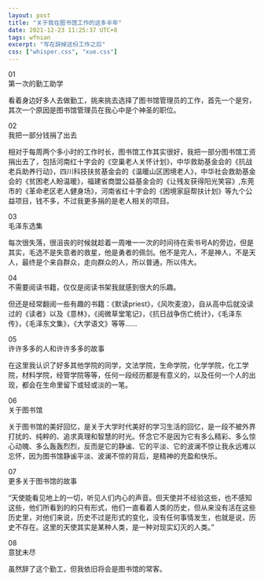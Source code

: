 ```yaml
---
layout: post
title: "关于我在图书馆工作的这多半年"
date: 2021-12-23 11:25:37 UTC+8
tags: wfnian
excerpt: "写在辞掉这份工作之后"
css: ["whisper.css", "xue.css"]
---
```


<div class="s-index">01</div>
<div class="s-title">第一次的勤工助学</div>
<p class="s-content">看着身边好多人去做勤工，挑来挑去选择了图书馆管理员的工作，首先一个是穷，其次一个原因是图书馆管理员在我心中是个神圣的职位。</p>
<div class="s-index">02</div>
<div class="s-title">我把一部分钱捐了出去</div>
<p class="s-content">相对于每周两个多小时的工作时长，图书馆工作其实很好，我把一部分图书馆工资捐出去了，包括河南红十字会的《空巢老人关怀计划》，中华救助基金会的《抗战老兵助养行动》，四川科技扶贫基金会的《温暖山区困境老人》，中华社会救助基金会的《贫困老人盼温暖》，福建省商盟公益基金会的《让残友获得阳光笑容》,东莞市的《革命老区老人健身场》，河南省红十字会的《困境家庭帮扶计划》等九个公益项目，钱不多，不过我更多捐的是老人相关的项目。</p>
<div class="s-index">03</div>
<div class="s-title">毛泽东选集</div>
<p class="s-content">每次很失落，很沮丧的时候就趁着一周唯一一次的时间待在索书号A的旁边，但是其实，毛选不是失意者的救星，他是勇者的佩剑。他不是完人，不是神人，不是天人，最终是个来自群众，走向群众的人，所以普通，所以伟大。</p>
<div class="s-index">04</div>
<div class="s-title">不需要阅读书籍，仅仅是阅读书架我就感到很大的乐趣。</div>
<p class="s-content">但还是经常翻阅一些有趣的书籍：《默读priest》，《风吹麦浪》，自从高中后就没读过的《读者》以及《意林》，《阅微草堂笔记》，《抗日战争伤亡统计》，《毛泽东传》，《毛泽东文集》，《大学语文》等等......</p>
<div class="s-index">05</div>
<div class="s-title">许许多多的人和许许多多的故事</div>
<p class="s-content">在这里我认识了好多其他学院的同学，文法学院，生命学院，化学学院，化工学院，材料学院，经管学院等等，任何一段经历都是有意义的，以及任何一个人的出现，都会在生命里留下或轻或淡的一笔。</p>
<div class="s-index">06</div>
<div class="s-title">关于图书馆</div>
<p class="s-content">关于图书馆的美好回忆，是关于大学时代美好的学习生活的回忆，是一段不被外界打扰的、纯粹的、追求真理和智慧的时光。怀念它不是因为它有多么精彩、多么惊心动魄、多么轰轰烈烈，反而是它的静谧、它的平淡、它的波澜不惊让我永远难以忘怀，因为图书馆静谧平淡、波澜不惊的背后，是精神的充盈和快乐。</p>
<div class="s-index">07</div>
<div class="s-title">更多关于图书馆的故事</div>
<p class="s-content">“天使能看见地上的一切，听见人们内心的声音。但天使并不经验这些，也不感知这些，他们所看到的的只有形式，他们一直看着人类的历史，但从来没有活在这些历史里，对他们来说，历史不过是形式的变化，没有任何事情发生，也就是说，历史不存在。这里的天使其实是某种人类，是一种对现实幻灭的人类。”</p>
<div class="s-index">08</div>
<div class="s-title">意犹未尽</div>
<p class="s-content">虽然辞了这个勤工，但我依旧将会是图书馆的常客。</p>
